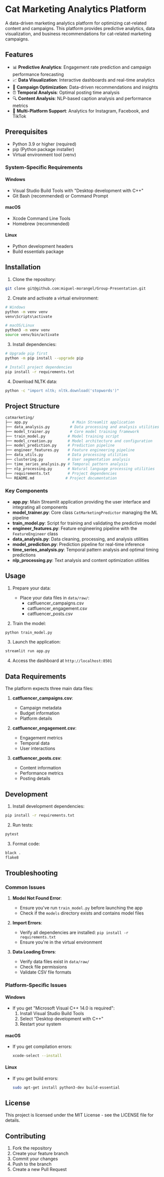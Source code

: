 # Cat Marketing Analytics Platform

A data-driven marketing analytics platform for optimizing cat-related content and campaigns. This platform provides predictive analytics, data visualization, and business recommendations for cat-related marketing campaigns.

## Features

- 📊 **Predictive Analytics**: Engagement rate prediction and campaign performance forecasting
- 📈 **Data Visualization**: Interactive dashboards and real-time analytics
- 🎯 **Campaign Optimization**: Data-driven recommendations and insights
- ⏰ **Temporal Analysis**: Optimal posting time analysis
- 🔍 **Content Analysis**: NLP-based caption analysis and performance metrics
- 📱 **Multi-Platform Support**: Analytics for Instagram, Facebook, and TikTok

## Prerequisites

- Python 3.9 or higher (required)
- pip (Python package installer)
- Virtual environment tool (venv)

### System-Specific Requirements

#### Windows

- Visual Studio Build Tools with "Desktop development with C++"
- Git Bash (recommended) or Command Prompt

#### macOS

- Xcode Command Line Tools
- Homebrew (recommended)

#### Linux

- Python development headers
- Build essentials package

## Installation

1. Clone the repository:

```bash
git clone git@github.com:miguel-morangel/Group-Presentation.git
```

2. Create and activate a virtual environment:

```bash
# Windows
python -m venv venv
venv\Scripts\activate

# macOS/Linux
python3 -m venv venv
source venv/bin/activate
```

3. Install dependencies:

```bash
# Upgrade pip first
python -m pip install --upgrade pip

# Install project dependencies
pip install -r requirements.txt
```

4. Download NLTK data:

```bash
python -c "import nltk; nltk.download('stopwords')"
```

## Project Structure

``` bash
catmarketing/
├── app.py                    # Main Streamlit application
├── data_analysis.py         # Data processing and analysis utilities
├── model_trainer.py         # Core model training framework
├── train_model.py          # Model training script
├── model_creation.py       # Model architecture and configuration
├── model_prediction.py     # Prediction pipeline
├── engineer_features.py    # Feature engineering pipeline
├── data_utils.py           # Data processing utilities
├── clustering.py           # User segmentation analysis
├── time_series_analysis.py # Temporal pattern analysis
├── nlp_processing.py       # Natural language processing utilities
├── requirements.txt        # Project dependencies
└── README.md              # Project documentation
```

### Key Components

- **app.py**: Main Streamlit application providing the user interface and integrating all components
- **model_trainer.py**: Core class `CatMarketingPredictor` managing the ML pipeline
- **train_model.py**: Script for training and validating the predictive model
- **engineer_features.py**: Feature engineering pipeline with the `FeatureEngineer` class
- **data_analysis.py**: Data cleaning, processing, and analysis utilities
- **model_prediction.py**: Prediction pipeline for real-time inference
- **time_series_analysis.py**: Temporal pattern analysis and optimal timing predictions
- **nlp_processing.py**: Text analysis and content optimization utilities

## Usage

1. Prepare your data:
   - Place your data files in `data/raw/`:
     - catfluencer_campaigns.csv
     - catfluencer_engagement.csv
     - catfluencer_posts.csv

2. Train the model:

```bash
python train_model.py
```

3. Launch the application:

```bash
streamlit run app.py
```

4. Access the dashboard at `http://localhost:8501`

## Data Requirements

The platform expects three main data files:

1. **catfluencer_campaigns.csv**:
   - Campaign metadata
   - Budget information
   - Platform details

2. **catfluencer_engagement.csv**:
   - Engagement metrics
   - Temporal data
   - User interactions

3. **catfluencer_posts.csv**:
   - Content information
   - Performance metrics
   - Posting details

## Development

1. Install development dependencies:

```bash
pip install -r requirements.txt
```

2. Run tests:

```bash
pytest
```

3. Format code:

```bash
black .
flake8
```

## Troubleshooting

### Common Issues

1. **Model Not Found Error**:
   - Ensure you've run `train_model.py` before launching the app
   - Check if the `models` directory exists and contains model files

2. **Import Errors**:
   - Verify all dependencies are installed: `pip install -r requirements.txt`
   - Ensure you're in the virtual environment

3. **Data Loading Errors**:
   - Verify data files exist in `data/raw/`
   - Check file permissions
   - Validate CSV file formats

### Platform-Specific Issues

#### Windows

- If you get "Microsoft Visual C++ 14.0 is required":
  1. Install Visual Studio Build Tools
  2. Select "Desktop development with C++"
  3. Restart your system

#### macOS

- If you get compilation errors:

  ```bash
  xcode-select --install
  ```

#### Linux

- If you get build errors:

  ```bash
  sudo apt-get install python3-dev build-essential
  ```

## License

This project is licensed under the MIT License - see the LICENSE file for details.

## Contributing

1. Fork the repository
2. Create your feature branch
3. Commit your changes
4. Push to the branch
5. Create a new Pull Request
